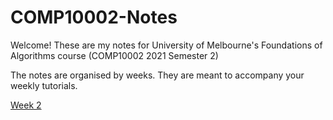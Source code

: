 # COMP10002-Notes

Welcome! These are my notes for University of Melbourne's Foundations of Algorithms course (COMP10002 2021 Semester 2)

The notes are organised by weeks. They are meant to accompany your weekly tutorials.

<a href="week2.md">Week 2</a>
